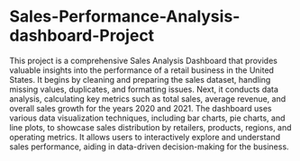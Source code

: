 # Sales-Performance-Analysis-dashboard-Project
This project is a comprehensive Sales Analysis Dashboard that provides valuable insights into the performance of a retail business in the United States. It begins by cleaning and preparing the sales dataset, handling missing values, duplicates, and formatting issues. Next, it conducts data analysis, calculating key metrics such as total sales, average revenue, and overall sales growth for the years 2020 and 2021. The dashboard uses various data visualization techniques, including bar charts, pie charts, and line plots, to showcase sales distribution by retailers, products, regions, and operating metrics. It allows users to interactively explore and understand sales performance, aiding in data-driven decision-making for the business.
